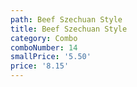 ```yaml
---
path: Beef Szechuan Style
title: Beef Szechuan Style
category: Combo
comboNumber: 14
smallPrice: '5.50'
price: '8.15'
---
```


